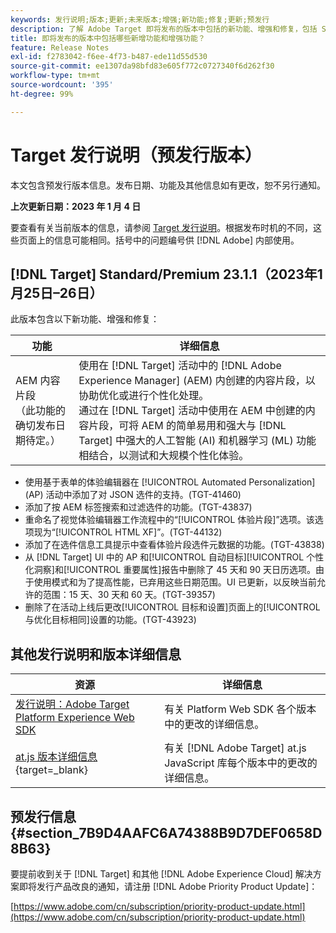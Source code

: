 ```yaml
---
keywords: 发行说明;版本;更新;未来版本;增强;新功能;修复;更新;预发行
description: 了解 Adobe Target 即将发布的版本中包括的新功能、增强和修复，包括 SDK、API 和 JavaScript 库。
title: 即将发布的版本中包括哪些新增功能和增强功能？
feature: Release Notes
exl-id: f2783042-f6ee-4f73-b487-ede11d55d530
source-git-commit: ee1307da98bfd83e605f772c0727340f6d262f30
workflow-type: tm+mt
source-wordcount: '395'
ht-degree: 99%

---
```


# Target 发行说明（预发行版本）

本文包含预发行版本信息。发布日期、功能及其他信息如有更改，恕不另行通知。

**上次更新日期：2023 年 1 月 4 日**

要查看有关当前版本的信息，请参阅 [Target 发行说明](release-notes.md)。根据发布时机的不同，这些页面上的信息可能相同。括号中的问题编号供 [!DNL Adobe] 内部使用。

## [!DNL Target] Standard/Premium 23.1.1（2023年1月25日–26日）

此版本包含以下新功能、增强和修复：

| 功能 | 详细信息 |
| --- | --- |
| AEM 内容片段<br>（此功能的确切发布日期待定。） | 使用在 [!DNL Target] 活动中的 [!DNL Adobe Experience Manager] (AEM) 内创建的内容片段，以协助优化或进行个性化处理。<br>通过在 [!DNL Target] 活动中使用在 AEM 中创建的内容片段，可将 AEM 的简单易用和强大与 [!DNL Target] 中强大的人工智能 (AI) 和机器学习 (ML) 功能相结合，以测试和大规模个性化体验。 |

* 使用基于表单的体验编辑器在 [!UICONTROL Automated Personalization] (AP) 活动中添加了对 JSON 选件的支持。(TGT-41460)
* 添加了按 AEM 标签搜索和过滤选件的功能。(TGT-43837)
* 重命名了视觉体验编辑器工作流程中的“[!UICONTROL 体验片段]”选项。该选项现为“[!UICONTROL HTML XF]”。(TGT-44132)
* 添加了在选件信息工具提示中查看体验片段选件元数据的功能。(TGT-43838)
* 从 [!DNL Target] UI 中的 AP 和[!UICONTROL 自动目标][!UICONTROL 个性化洞察]和[!UICONTROL 重要属性]报告中删除了 45 天和 90 天日历选项。由于使用模式和为了提高性能，已弃用这些日期范围。UI 已更新，以反映当前允许的范围：15 天、30 天和 60 天。(TGT-39357)
* 删除了在活动上线后更改[!UICONTROL 目标和设置]页面上的[!UICONTROL 与优化目标相同]设置的功能。(TGT-43923)

## 其他发行说明和版本详细信息

| 资源 | 详细信息 |
|--- |--- |
| [发行说明：Adobe Target Platform Experience Web SDK](https://experienceleague.adobe.com/docs/experience-platform/edge/release-notes.html?lang=zh-Hans) | 有关 Platform Web SDK 各个版本中的更改的详细信息。 |
| [at.js 版本详细信息](https://developer.adobe.com/target/implement/client-side/atjs/target-atjs-versions/){target=_blank} | 有关 [!DNL Adobe Target] at.js JavaScript 库每个版本中的更改的详细信息。 |


## 预发行信息 {#section_7B9D4AAFC6A74388B9D7DEF0658D8B63}

要提前收到关于 [!DNL Target] 和其他 [!DNL Adobe Experience Cloud] 解决方案即将发行产品改良的通知，请注册 [!DNL Adobe Priority Product Update]：

[https://www.adobe.com/cn/subscription/priority-product-update.html](https://www.adobe.com/cn/subscription/priority-product-update.html)
